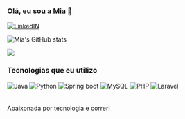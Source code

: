 ### Olá, eu sou a Mia 👋

[![LinkedIN](https://img.shields.io/badge/LinkedIn-0077B5?style=for-the-badge&logo=linkedin&logoColor=white)](https://www.linkedin.com/in/mia-b-75a522266/)


![Mia's GitHub stats](https://github-readme-stats.vercel.app/api?username=MiaB-Dev&show_icons=true&theme=tokyonight)

![](https://github-readme-stats.vercel.app/api/top-langs/?username=MiaB-Dev&theme=tokyonight)











### Tecnologias que eu utilizo

<div style="display: inline_block">
    <img align="center" alt="Java" src="https://img.shields.io/badge/Java-ED8B0F?style=for-the-badge&logo=openjdk&logoColor=white">
    <img align="center" alt="Python" src="https://img.shields.io/badge/Python-3776AB?style=for-the-badge&logo=python&logoColor=white">
    <img align="center" alt="Spring boot" src="https://img.shields.io/badge/Spring-6DB33F?style=for-the-badge&logo=spring&logoColor=white">
    <img align="center" alt="MySQL" src="https://img.shields.io/badge/MySQL-005C84?style=for-the-badge&logo=mysql&logoColor=white">
    <img align="center" alt="PHP" src="https://img.shields.io/badge/PHP-777BB4?style=for-the-badge&logo=php&logoColor=white">
    <img align="center" alt="Laravel" src="https://img.shields.io/badge/Laravel-FF2D20?style=for-the-badge&logo=laravel&logoColor=white">
</div><br/><br/>
Apaixonada por tecnologia e correr!
